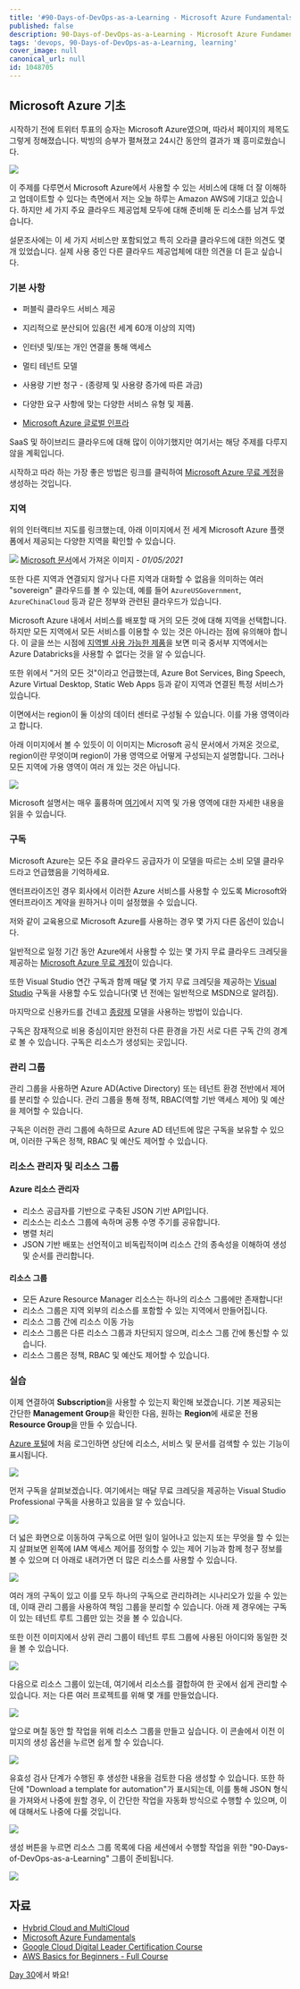 ```yaml
---
title: '#90-Days-of-DevOps-as-a-Learning - Microsoft Azure Fundamentals - Day 29'
published: false
description: 90-Days-of-DevOps-as-a-Learning - Microsoft Azure Fundamentals
tags: 'devops, 90-Days-of-DevOps-as-a-Learning, learning'
cover_image: null
canonical_url: null
id: 1048705
---
```


## Microsoft Azure 기초

시작하기 전에 트위터 투표의 승자는 Microsoft Azure였으며, 따라서 페이지의 제목도 그렇게 정해졌습니다. 박빙의 승부가 펼쳐졌고 24시간 동안의 결과가 꽤 흥미로웠습니다.

![](/2022/Days/Images/Day29_Cloud1.png)

이 주제를 다루면서 Microsoft Azure에서 사용할 수 있는 서비스에 대해 더 잘 이해하고 업데이트할 수 있다는 측면에서 저는 오늘 하루는 Amazon AWS에 기대고 있습니다. 하지만 세 가지 주요 클라우드 제공업체 모두에 대해 준비해 둔 리소스를 남겨 두었습니다.

설문조사에는 이 세 가지 서비스만 포함되었고 특히 오라클 클라우드에 대한 의견도 몇 개 있었습니다. 실제 사용 중인 다른 클라우드 제공업체에 대한 의견을 더 듣고 싶습니다.

### 기본 사항

- 퍼블릭 클라우드 서비스 제공
- 지리적으로 분산되어 있음(전 세계 60개 이상의 지역)
- 인터넷 및/또는 개인 연결을 통해 액세스
- 멀티 테넌트 모델
- 사용량 기반 청구 - (종량제 및 사용량 증가에 따른 과금)
- 다양한 요구 사항에 맞는 다양한 서비스 유형 및 제품.

- [Microsoft Azure 글로벌 인프라](https://infrastructuremap.microsoft.com/explore)

SaaS 및 하이브리드 클라우드에 대해 많이 이야기했지만 여기서는 해당 주제를 다루지 않을 계획입니다.

시작하고 따라 하는 가장 좋은 방법은 링크를 클릭하여 [Microsoft Azure 무료 계정](https://azure.microsoft.com/en-gb/free/)을 생성하는 것입니다.

### 지역

위의 인터랙티브 지도를 링크했는데, 아래 이미지에서 전 세계 Microsoft Azure 플랫폼에서 제공되는 다양한 지역을 확인할 수 있습니다.

![](/2022/Days/Images/Day29_Cloud2.png)
[Microsoft 문서](https://docs.microsoft.com/en-us/azure/networking/microsoft-global-network)에서 가져온 이미지 - _01/05/2021_

또한 다른 지역과 연결되지 않거나 다른 지역과 대화할 수 없음을 의미하는 여러 "sovereign" 클라우드를 볼 수 있는데, 예를 들어 `AzureUSGovernment`, `AzureChinaCloud` 등과 같은 정부와 관련된 클라우드가 있습니다.

Microsoft Azure 내에서 서비스를 배포할 때 거의 모든 것에 대해 지역을 선택합니다. 하지만 모든 지역에서 모든 서비스를 이용할 수 있는 것은 아니라는 점에 유의해야 합니다. 이 글을 쓰는 시점에 [지역별 사용 가능한 제품](https://azure.microsoft.com/en-us/global-infrastructure/services/?products=all)을 보면 미국 중서부 지역에서는 Azure Databricks을 사용할 수 없다는 것을 알 수 있습니다.

또한 위에서 "거의 모든 것"이라고 언급했는데, Azure Bot Services, Bing Speech, Azure Virtual Desktop, Static Web Apps 등과 같이 지역과 연결된 특정 서비스가 있습니다.

이면에서는 region이 둘 이상의 데이터 센터로 구성될 수 있습니다. 이를 가용 영역이라고 합니다.

아래 이미지에서 볼 수 있듯이 이 이미지는 Microsoft 공식 문서에서 가져온 것으로, region이란 무엇이며 region이 가용 영역으로 어떻게 구성되는지 설명합니다. 그러나 모든 지역에 가용 영역이 여러 개 있는 것은 아닙니다.

![](/2022/Days/Images/Day29_Cloud3.png)

Microsoft 설명서는 매우 훌륭하며 [여기](https://docs.microsoft.com/en-us/azure/availability-zones/az-overview)에서 지역 및 가용 영역에 대한 자세한 내용을 읽을 수 있습니다.

### 구독

Microsoft Azure는 모든 주요 클라우드 공급자가 이 모델을 따르는 소비 모델 클라우드라고 언급했음을 기억하세요.

엔터프라이즈인 경우 회사에서 이러한 Azure 서비스를 사용할 수 있도록 Microsoft와 엔터프라이즈 계약을 원하거나 이미 설정했을 수 있습니다.

저와 같이 교육용으로 Microsoft Azure를 사용하는 경우 몇 가지 다른 옵션이 있습니다.

일반적으로 일정 기간 동안 Azure에서 사용할 수 있는 몇 가지 무료 클라우드 크레딧을 제공하는 [Microsoft Azure 무료 계정](https://azure.microsoft.com/en-gb/free/)이 있습니다.

또한 Visual Studio 연간 구독과 함께 매달 몇 가지 무료 크레딧을 제공하는 [Visual Studio](https://azure.microsoft.com/en-us/pricing/member-offers/credit-for-visual-studio-subscribers/) 구독을 사용할 수도 있습니다(몇 년 전에는 일반적으로 MSDN으로 알려짐).

마지막으로 신용카드를 건네고 [종량제](https://azure.microsoft.com/en-us/pricing/purchase-options/pay-as-you-go/) 모델을 사용하는 방법이 있습니다.

구독은 잠재적으로 비용 중심이지만 완전히 다른 환경을 가진 서로 다른 구독 간의 경계로 볼 수 있습니다. 구독은 리소스가 생성되는 곳입니다.

### 관리 그룹

관리 그룹을 사용하면 Azure AD(Active Directory) 또는 테넌트 환경 전반에서 제어를 분리할 수 있습니다. 관리 그룹을 통해 정책, RBAC(역할 기반 액세스 제어) 및 예산을 제어할 수 있습니다.

구독은 이러한 관리 그룹에 속하므로 Azure AD 테넌트에 많은 구독을 보유할 수 있으며, 이러한 구독은 정책, RBAC 및 예산도 제어할 수 있습니다.

### 리소스 관리자 및 리소스 그룹

#### Azure 리소스 관리자

- 리소스 공급자를 기반으로 구축된 JSON 기반 API입니다.
- 리소스는 리소스 그룹에 속하며 공통 수명 주기를 공유합니다.
- 병렬 처리
- JSON 기반 배포는 선언적이고 비독립적이며 리소스 간의 종속성을 이해하여 생성 및 순서를 관리합니다.

#### 리소스 그룹

- 모든 Azure Resource Manager 리소스는 하나의 리소스 그룹에만 존재합니다!
- 리소스 그룹은 지역 외부의 리소스를 포함할 수 있는 지역에서 만들어집니다.
- 리소스 그룹 간에 리소스 이동 가능
- 리소스 그룹은 다른 리소스 그룹과 차단되지 않으며, 리소스 그룹 간에 통신할 수 있습니다.
- 리소스 그룹은 정책, RBAC 및 예산도 제어할 수 있습니다.

### 실습

이제 연결하여 **Subscription**을 사용할 수 있는지 확인해 보겠습니다. 기본 제공되는 간단한 **Management Group**을 확인한 다음, 원하는 **Region**에 새로운 전용 **Resource Group**을 만들 수 있습니다.

[Azure 포털](https://portal.azure.com/#home)에 처음 로그인하면 상단에 리소스, 서비스 및 문서를 검색할 수 있는 기능이 표시됩니다.

![](/2022/Days/Images/Day29_Cloud4.png)

먼저 구독을 살펴보겠습니다. 여기에서는 매달 무료 크레딧을 제공하는 Visual Studio Professional 구독을 사용하고 있음을 알 수 있습니다.

![](/2022/Days/Images/Day29_Cloud5.png)

더 넓은 화면으로 이동하여 구독으로 어떤 일이 일어나고 있는지 또는 무엇을 할 수 있는지 살펴보면 왼쪽에 IAM 액세스 제어를 정의할 수 있는 제어 기능과 함께 청구 정보를 볼 수 있으며 더 아래로 내려가면 더 많은 리소스를 사용할 수 있습니다.

![](/2022/Days/Images/Day29_Cloud6.png)

여러 개의 구독이 있고 이를 모두 하나의 구독으로 관리하려는 시나리오가 있을 수 있는데, 이때 관리 그룹을 사용하여 책임 그룹을 분리할 수 있습니다. 아래 제 경우에는 구독이 있는 테넌트 루트 그룹만 있는 것을 볼 수 있습니다.

또한 이전 이미지에서 상위 관리 그룹이 테넌트 루트 그룹에 사용된 아이디와 동일한 것을 볼 수 있습니다.

![](/2022/Days/Images/Day29_Cloud7.png)

다음으로 리소스 그룹이 있는데, 여기에서 리소스를 결합하여 한 곳에서 쉽게 관리할 수 있습니다. 저는 다른 여러 프로젝트를 위해 몇 개를 만들었습니다.

![](/2022/Days/Images/Day29_Cloud8.png)

앞으로 며칠 동안 할 작업을 위해 리소스 그룹을 만들고 싶습니다. 이 콘솔에서 이전 이미지의 생성 옵션을 누르면 쉽게 할 수 있습니다.

![](/2022/Days/Images/Day29_Cloud9.png)

유효성 검사 단계가 수행된 후 생성한 내용을 검토한 다음 생성할 수 있습니다. 또한 하단에 "Download a template for automation"가 표시되는데, 이를 통해 JSON 형식을 가져와서 나중에 원할 경우, 이 간단한 작업을 자동화 방식으로 수행할 수 있으며, 이에 대해서도 나중에 다룰 것입니다.

![](/2022/Days/Images/Day29_Cloud10.png)

생성 버튼을 누르면 리소스 그룹 목록에 다음 세션에서 수행할 작업을 위한 "90-Days-of-DevOps-as-a-Learning" 그룹이 준비됩니다.

![](/2022/Days/Images/Day29_Cloud11.png)

## 자료

- [Hybrid Cloud and MultiCloud](https://www.youtube.com/watch?v=qkj5W98Xdvw)
- [Microsoft Azure Fundamentals](https://www.youtube.com/watch?v=NKEFWyqJ5XA&list=WL&index=130&t=12s)
- [Google Cloud Digital Leader Certification Course](https://www.youtube.com/watch?v=UGRDM86MBIQ&list=WL&index=131&t=10s)
- [AWS Basics for Beginners - Full Course](https://www.youtube.com/watch?v=ulprqHHWlng&t=5352s)

[Day 30](day30.md)에서 봐요!
